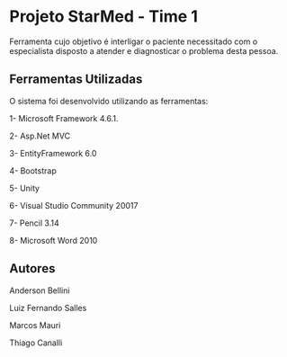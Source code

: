 # Projeto StarMed - Time 1

Ferramenta cujo objetivo é interligar o paciente necessitado com o especialista disposto a atender e diagnosticar o problema desta pessoa.

## Ferramentas Utilizadas

O sistema foi desenvolvido utilizando as ferramentas:

1-	 Microsoft Framework 4.6.1.

2-	Asp.Net MVC 

3-	EntityFramework 6.0

4-	Bootstrap 

5-	Unity

6-	Visual Studio Community 20017 

7-	Pencil 3.14

8-	Microsoft Word 2010


## Autores

Anderson Bellini

Luiz Fernando Salles

Marcos Mauri

Thiago Canalli



